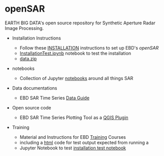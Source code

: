 # openSAR
EARTH BIG DATA's open source repository for Synthetic Aperture Radar Image Processing. 

* Installation Instructions
  * Follow these [INSTALLATION](INSTALLATION.md) instructions to set up EBD's *openSAR*
  * [InstallationTest.ipynb](notebooks/InstallationTest.ipynb) notebook to test the installation
  * [data.zip](data/data.zip)
  
* notebooks
  * Collection of Jupyter [notebooks](notebooks) around all things SAR

* Data documentations
  * EBD SAR Time Series [Data Guide](doc/EBD_DataGuide.md)

* Open source code
  * EBD SAR Time Series Plotting Tool as a [QGIS Plugin](QGIS/plugins/)

* Training
  * Material and Instructions for EBD [Training](training) Courses
  * including a [html](training/html/InstallationTest.html) code for test output expected from running a 
  * Jupyter Notebook to test [installation test notebook](training/notebooks/InstallationTest.ipynb)
